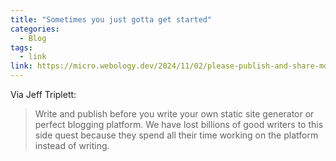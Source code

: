 ```yaml
---
title: "Sometimes you just gotta get started"
categories:
  - Blog
tags:
  - link
link: https://micro.webology.dev/2024/11/02/please-publish-and-share-more/
---
```


Via Jeff Triplett:

> Write and publish before you write your own static site generator or perfect blogging platform. We have lost billions of good writers to this side quest because they spend all their time working on the platform instead of writing.
